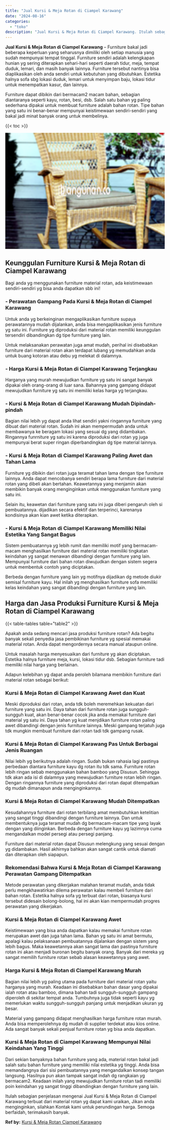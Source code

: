 ```yaml
---
title: "Jual Kursi & Meja Rotan di Ciampel Karawang"
date: "2024-08-16"
categories: 
  - "toko"
description: "Jual Kursi & Meja Rotan di Ciampel Karawang. Itulah sebagian penjelasan mengenai Jual Kursi & Meja Rotan di Ciampel Karawang terbuat dari material rotan yg d..."
---
```


**Jual Kursi & Meja Rotan di Ciampel Karawang** – Furniture bakal jadi beberapa keperluan yang seharusnya dimiliki oleh setiap manusia yang sudah mempunyai tempat tinggal. Furniture sendiri adalah kelengkapan hunian yg sering diterapkan sehari-hari seperti daerah tidur, meja, tempat duduk, lemari, dan masih banyak lainnya. Furniture tersebut nantinya bisa diaplikasikan oleh anda sendiri untuk kebutuhan yang dibutuhkan. Estetika halnya sofa sbg lokasi duduk, lemari untuk menyimpan baju, lokasi tidur untuk menempatkan kasur, dan lainnya.

Furniture dapat dibikin dari bermacam2 macam bahan, sebagian diantaranya seperti kayu, rotan, besi, dsb. Salah satu bahan yg paling sederhana dipakai untuk membuat furniture adalah bahan rotan. Tipe bahan yang satu ini benar-benar mempunyai keistimewaan sendiri-sendiri yang bakal jadi minat banyak orang untuk membelinya.

{{< toc >}}

![Jual Kursi & Meja Rotan di Ciampel Karawang](/images/kursi-meja-rotan-murah20.png)

## Keunggulan Furniture Kursi & Meja Rotan di Ciampel Karawang

Bagi anda yg menggunakan furniture material rotan, ada keistimewaan sendiri-sendiri yg bisa anda dapatkan sbb ini!

### \- Perawatan Gampang Pada Kursi & Meja Rotan di Ciampel Karawang

Untuk anda yg berkeinginan mengaplikasikan furniture supaya perawatannya mudah dijalankan, anda bisa mengaplikasikan jenis furniture yg satu ini. Furniture yg diproduksi dari material rotan memiliki keunggulan tersendiri dibandingkan dg tipe furniture yang lain.

Untuk melaksanakan perawatan juga amat mudah, perihal ini disebabkan furniture dari material rotan akan terdapat lubang yg memudahkan anda untuk buang kotoran atau debu yg melekat di dalamnya.

### \- Harga Kursi & Meja Rotan di Ciampel Karawang Terjangkau

Harganya yang murah mewujudkan furniture yg satu ini sangat banyak dipakai oleh orang-orang di luar sana. Bahannya yang gampang didapat mewujudkan furniture yg satu ini memiliki kelas harga yg terjangkau.

### \- Kursi & Meja Rotan di Ciampel Karawang Mudah Dipindah-pindah

Bagian nilai lebih yg dapat anda lihat sendiri yakni ringannya furniture yang dibuat dari material rotan. Sudah ini akan mempermudah anda untuk membawanya ke beragam lokasi yang sesuai dg yang didambakan. Ringannya funrniture yg satu ini karena diproduksi dari rotan yg juga mempunyai berat super ringan diperbandingkan dg tipe material lainnya.

### \- Kursi & Meja Rotan di Ciampel Karawang Paling Awet dan Tahan Lama

Furniture yg dibikin dari rotan juga teramat tahan lama dengan tipe furniture lainnya. Anda dapat mencobanya sendiri berapa lama furniture dari material rotan yang dibeli akan bertahan. Keawetannya yang menjamin akan membikin banyak orang menginginkan untuk menggunakan furniture yang satu ini.

Selain itu, keawetan dari furniture yang satu ini juga diberi pengaruh oleh si pembuatannya. dijadikan secara efektif dan terperinci, karenanya kondisinya akan kian awet ketika diterapkan.

### \- Kursi & Meja Rotan di Ciampel Karawang Memiliki Nilai Estetika Yang Sangat Bagus

Sistem pembuatannya yg lebih rumit dan memiliki motif yang bermacam-macam menghasilkan furniture dari material rotan memiliki tingkatan keindahan yg sangat menawan dibandingi dengan furniture yang lain. Mempunyai furniture dari bahan rotan diwujudkan dengan sistem segera untuk membentuk contoh yang diciptakan.

Berbeda dengan furniture yang lain yg motifnya dijadikan dg metode diukir semisal furniture kayu. Hal inilah yg menghasilkan furniture sofa memiliki kelas keindahan yang sangat dibandingi dengan furniture yang lain.

## Harga dan Jasa Produksi Furniture Kursi & Meja Rotan di Ciampel Karawang

{{< table-tables table="table2" >}}

Apakah anda sedang mencari jasa produksi furniture rotan? Ada begitu banyak sekali penyedia jasa pembikinan furniture yg spesial memakai material rotan. Anda dapat mengordernya secara manual ataupun online.

Untuk masalah harga menyesuaikan dari furniture yg akan diciptakan. Estetika halnya furniture meja, kursi, lokasi tidur dsb. Sebagian furniture tadi memiliki nilai harga yang berlainan.

Adapun kelebihan yg dapat anda peroleh bilamana membikin furniture dari material rotan sebagai berikut:

### Kursi & Meja Rotan di Ciampel Karawang Awet dan Kuat

Meski diproduksi dari rotan, anda tdk boleh meremehkan kekuatan dari furniture yang satu ini. Daya tahan dari furniture rotan juga sungguh-sungguh kuat, akan benar-benar cocok jika anda memakai furniture dari material yg satu ini. Daya tahan yg kuat menjdikan furniture rotan paling awet dibandingi dengan jenis furniture lainnya. Meski gampang terjatuh juga tdk mungkin membuat furniture dari rotan tadi tdk gampang rusak.

### Kursi & Meja Rotan di Ciampel Karawang Pas Untuk Berbagai Jenis Ruangan

Nilai lebih yg berikutnya adalah ringan. Sudah bukan rahasia lagi pastinya perbedaan diantara furniture kayu dg rotan itu tdk sama. Furniture rotan lebih ringan sebab menggunakan bahan bamboo yang Disusun. Sehingga tdk akan ada isi di dalamnya yang mewujudkan furniture rotan lebih ringan. Dengan ringannya furniture yang diproduksi dari rotan dapat ditempatkan dg mudah dimanapun anda menginginkannya.

### Kursi & Meja Rotan di Ciampel Karawang Mudah Ditempatkan

Kesudahannya furniture dari rotan terbilang amat membutuhkan ketelitian yang sangat tinggi dibandingi dengan furniture lainnya. Dan untuk membentuknya juga teramat mudah dg bermacam-macam tipe yang layak dengan yang diinginkan. Berbeda dengan furniture kayu yg lazimnya cuma mengandalkan model persegi atau persegi panjang.

Furniture dari material rotan dapat Disusun melengkung yang sesuai dengan yg didambakan. Hasil akhirnya bahkan akan sangat cantik untuk diamati dan diterapkan oleh siapapun.

### Rekomendasi Bahwa Kursi & Meja Rotan di Ciampel Karawang Perawatan Gampang Ditempatkan

Metode perawatan yang dikerjakan malahan teramat mudah, anda tidak perlu mengkhawatirkan dilema perawatan kalau membeli furniture dari bahan rotan. Estetika halnya sofa yg terbuat dari rotan, biasanya kursi tersebut didesain bolong-bolong, hal ini akan kian mempermudah progres perawatan yang dikerjakan.

### Kursi & Meja Rotan di Ciampel Karawang Awet

Keistimewaan yang bisa anda dapatkan kalau memakai furniture rotan merupakan awet dan juga tahan lama. Bahan yg satu ini amat bermutu, apalagi kalau pelaksanaan pembuatannya dijalankan dengan sistem yang lebih bagus. Maka keawetannya akan sangat lama dan pastinya furniture rotan ini akan menjadi buronan begitu banyak orang. Banyak dari mereka yg sangat memilih furniture rotan sebab alasan keawetannya yang awet.

### Harga Kursi & Meja Rotan di Ciampel Karawang Murah

Bagian nilai lebih yg paling utama pada furniture dari material rotan yaitu harganya yang murah. Keadaan ini disebabkan bahan dasar yang dipakai ialah rotan atau bamboo, dimana bahan tadi sungguh-sungguh gampang diperoleh di sekitar tempat anda. Tumbuhnya juga tidak seperti kayu yg memerlukan waktu sungguh-sungguh panjang untuk menjadikan ukuran yg besar.

Material yang gampang didapat menghasilkan harga furniture rotan murah. Anda bisa memperolehnya dg mudah di supplier terdekat atau kios online. Ada sangat banyak sekali penjual furniture rotan yg bisa anda dapatkan.

### Kursi & Meja Rotan di Ciampel Karawang Mempunyai Nilai Keindahan Yang Tinggi

Dari sekian banyaknya bahan furniture yang ada, material rotan bakal jadi salah satu bahan furniture yang memiliki nilai estetika yg tinggi. Anda bisa memandangnya dari sisi pembuatannya yang mengandalkan konsep tangan langsung. Hasilnya pun akan tampak sangat indah dg rangkaian yg bermacam2. Keadaan inilah yang mewujudkan furniture rotan tadi memiliki poin keindahan yg sangat tinggi dibandingkan dengan furniture yang lain.

Itulah sebagian penjelasan mengenai Jual Kursi & Meja Rotan di Ciampel Karawang terbuat dari material rotan yg dapat kami uraikan, Jikan anda menginginkan, silahkan Kontak kami untuk perundingan harga. Semoga berfaidah, terimakasih banyak.

**Ref by:** [Kursi & Meja Rotan Ciampel Karawang](https://id.wikipedia.org/wiki/Kursi)
